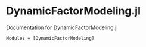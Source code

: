 # DynamicFactorModeling.jl

Documentation for DynamicFactorModeling.jl

```@autodocs
Modules = [DynamicFactorModeling]
```